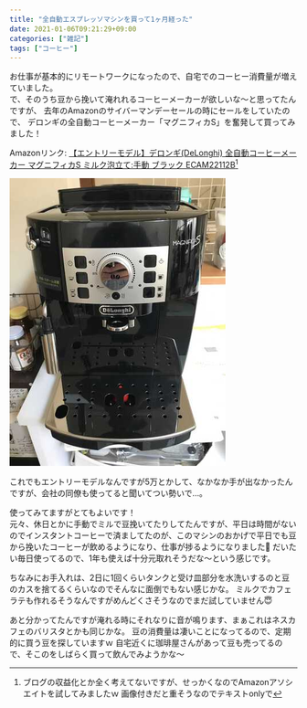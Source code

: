 ```yaml
---
title: "全自動エスプレッソマシンを買って1ヶ月経った"
date: 2021-01-06T09:21:29+09:00
categories: ["雑記"]
tags: ["コーヒー"]
---
```


お仕事が基本的にリモートワークになったので、自宅でのコーヒー消費量が増えていました。  
で、そのうち豆から挽いて淹れれるコーヒーメーカーが欲しいな〜と思ってたんですが、 去年のAmazonのサイバーマンデーセールの時にセールをしていたので、 デロンギの全自動コーヒーメーカー「マグニフィカS」を奮発して買ってみました！

<!--more-->

Amazonリンク: [【エントリーモデル】デロンギ(DeLonghi) 全自動コーヒーメーカー マグニフィカS ミルク泡立て:手動 ブラック ECAM22112B](https://amzn.to/2KWFdz6)[^amazon_assosiate]

![自宅に設置したエスプレッソマシン](espresso_machine.jpg)

これでもエントリーモデルなんですが5万とかして、なかなか手が出なかったんですが、会社の同僚も使ってると聞いてつい勢いで…。

使ってみてますがとてもよいです！  
元々、休日とかに手動でミルで豆挽いてたりしてたんですが、平日は時間がないのでインスタントコーヒーで済ましてたのが、このマシンのおかげで平日でも豆から挽いたコーヒーが飲めるようになり、仕事が捗るようになりました💪
だいたい毎日使ってるので、1年も使えば十分元取れそうだな〜という感じです。

ちなみにお手入れは、2日に1回くらいタンクと受け皿部分を水洗いするのと豆のカスを捨てるくらいなのでそんなに面倒でもない感じかな。
ミルクでカフェラテも作れるそうなんですがめんどくさそうなのでまだ試していません😇

あと分かってたんですが淹れる時にそれなりに音が鳴ります、まぁこれはネスカフェのバリスタとかも同じかな。
豆の消費量は凄いことになってるので、定期的に買う豆を探していますｗ
自宅近くに珈琲屋さんがあって豆も売ってるので、そこのをしばらく買って飲んでみようかな〜

[^amazon_assosiate]: ブログの収益化とか全く考えてないですが、せっかくなのでAmazonアソシエイトを試してみましたｗ 画像付きだと重そうなのでテキストonlyで
